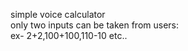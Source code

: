 simple voice calculator <br/>
only two inputs can be taken from users: <br/> 
  ex- 2+2,100+100,110-10 etc..
